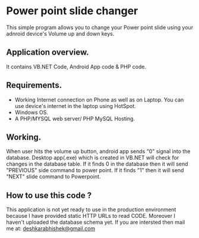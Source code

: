 # Power point slide changer

This simple program allows you to change your Power point slide using your adnroid device's Volume up and down keys.

## Application overview.

It contains VB.NET Code, Android App code & PHP code.

## Requirements.

* Working Internet connection on Phone as well as on Laptop. You can use device's internet in the laptop using HotSpot.
* Windows OS.
* A PHP/MYSQL web server/ PHP MySQL Hosting.

## Working.

When user hits the volume up button, android app sends "0" signal into the database. Desktop app(.exe) which is created in VB.NET will check for changes in the database table. If it finds 0 in the database then it will send "PREVIOUS" side command to power point. If it finds "1" then it will send "NEXT" slide command to Powerpoint.

## How to use this code ?
This application is not yet ready to use in the production environment because I have provided static HTTP URLs to read CODE. Moreover I haven't uploaded the database schema yet. If you are intersted then mail me at: deshkarabhishek@gmail.com
